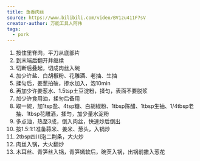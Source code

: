 ```yaml
---
title: 鱼香肉丝
source: https://www.bilibili.com/video/BV1zu411F7sV
creator-author: 万能工具人阿伟
tags:
  - pork
---
```


1. 按住里脊肉，平刀从底部片
2. 到末端后翻开并继续
3. 切断后叠起，切成肉丝入碗
4. 加少许盐、白胡椒粉、花雕酒、老抽、生抽
5. 揉匀后，姜葱拍破，掺水加入，泡10min
6. 再加少许姜葱水、1.5tsp土豆淀粉，揉匀，表面不要脱浆
7. 加少许食用油，揉匀后备用
8. 取一碗，加1tsp盐、4tsp糖、白胡椒粉、1tbsp陈醋、1tbsp生抽、1/4tbsp老抽、1tbsp花雕酒，揉匀，加少量水淀粉
9. 多点油，热至3成，倒入肉丝，快速炒后倒出
10. 按1.5:1:1准备蒜米、姜米、葱头，入锅炒
11. 2tbsp四川泡二荆条，大火炒
12. 肉丝入锅，大火翻炒
13. 木耳丝、青笋丝入锅，青笋嫣软后，碗芡入锅，出锅前撒入葱花